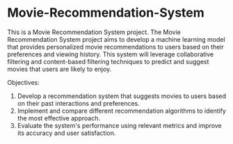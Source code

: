 # Movie-Recommendation-System
This is a Movie Recommendation System project. The Movie Recommendation System project aims to develop a machine learning model that provides personalized movie recommendations to users based on their preferences and viewing history. This system will leverage collaborative filtering and content-based filtering techniques to predict and suggest movies that users are likely to enjoy.

Objectives: <br>
1. Develop a recommendation system that suggests movies to users based on their past interactions and preferences. <br>
2. Implement and compare different recommendation algorithms to identify the most effective approach. <br>
3. Evaluate the system's performance using relevant metrics and improve its accuracy and user satisfaction. <br>
